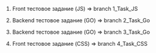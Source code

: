 1. Front тестовое задание (JS) => branch 1_Task_JS

2. Backend тестовое задание (GO) => branch 2_Task_Go

3. Backend тестовое задание (GO) => branch 3_Task_Go

4. Front тестовое задание (CSS) => branch 4_Task_CSS

